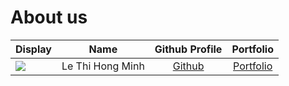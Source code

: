 # About us

Display |       Name       |               Github Profile               | Portfolio 
--------|:----------------:|:------------------------------------------:|:---------:
![](https://via.placeholder.com/100.png?text=Photo) | Le Thi Hong Minh | [Github](https://github.com/LeThiHongMinh) | [Portfolio](docs/team/lethihongminh.md)